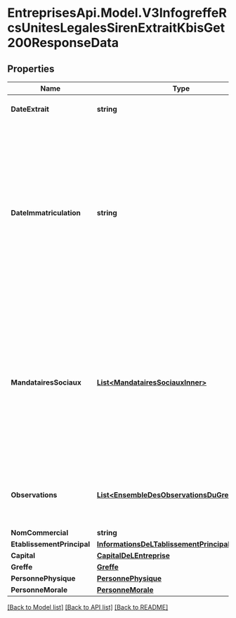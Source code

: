 # EntreprisesApi.Model.V3InfogreffeRcsUnitesLegalesSirenExtraitKbisGet200ResponseData

## Properties

Name | Type | Description | Notes
------------ | ------------- | ------------- | -------------
**DateExtrait** | **string** | Il s&#39;agit de la date d&#39;émission de l&#39;extrait RCS. | 
**DateImmatriculation** | **string** | Il s&#39;agit du jour d&#39;immatriculation de l&#39;entreprise au RCS. À compter de cette date, les sociétés jouissent de la personnalité morale. Cette date d&#39;immatriculation n&#39;est pas la même que celle délivrée par l&#39;Insee. Elle ne correspond pas non plus à la date du début d&#39;activité. | 
**MandatairesSociaux** | [**List&lt;MandatairesSociauxInner&gt;**](MandatairesSociauxInner.md) | Liste des mandataires sociaux d&#39;une société inscrite au RCS. Certaines informations telles que la date de naissance complète ne figurent pas dans cette API. Pour plus d&#39;exhaustivité, appeler l&#39;API Mandataires sociaux - Infogreffe. | 
**Observations** | [**List&lt;EnsembleDesObservationsDuGreffierInner&gt;**](EnsembleDesObservationsDuGreffierInner.md) | Ce champ regroupe tous les messages laissés par le greffier et inscrits dans les observations. | 
**NomCommercial** | **string** |  | 
**EtablissementPrincipal** | [**InformationsDeLTablissementPrincipal**](InformationsDeLTablissementPrincipal.md) |  | 
**Capital** | [**CapitalDeLEntreprise**](CapitalDeLEntreprise.md) |  | 
**Greffe** | [**Greffe**](Greffe.md) |  | 
**PersonnePhysique** | [**PersonnePhysique**](PersonnePhysique.md) |  | 
**PersonneMorale** | [**PersonneMorale**](PersonneMorale.md) |  | 

[[Back to Model list]](../README.md#documentation-for-models) [[Back to API list]](../README.md#documentation-for-api-endpoints) [[Back to README]](../README.md)

